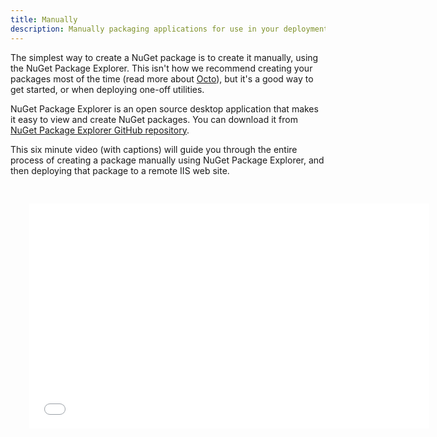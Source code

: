 ```yaml
---
title: Manually
description: Manually packaging applications for use in your deployments.
---
```


The simplest way to create a NuGet package is to create it manually, using the NuGet Package Explorer. This isn't how we recommend creating your packages most of the time (read more about [Octo](/docs/packaging-applications/creating-packages/nuget-packages/using-octo.exe.md)), but it's a good way to get started, or when deploying one-off utilities.

NuGet Package Explorer is an open source desktop application that makes it easy to view and create NuGet packages. You can download it from [NuGet Package Explorer GitHub repository](https://github.com/NuGetPackageExplorer/NuGetPackageExplorer).

This six minute video (with captions) will guide you through the entire process of creating a package manually using NuGet Package Explorer, and then deploying that package to a remote IIS web site.

<iframe src="//fast.wistia.net/embed/iframe/qc0mx7cyto" allowtransparency="true" frameborder="0" scrolling="no" class="wistia_embed" name="wistia_embed" allowfullscreen mozallowfullscreen webkitallowfullscreen oallowfullscreen msallowfullscreen width="640" height="360" style="margin: 30px"></iframe>
